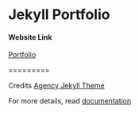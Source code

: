 Jekyll Portfolio
====================
#### Website Link

[Portfolio](http://www.gouravanvekar.com)

=========

Credits [Agency Jekyll Theme](https://github.com/y7kim/agency-jekyll-theme)

For more details, read [documentation](http://jekyllrb.com/)
